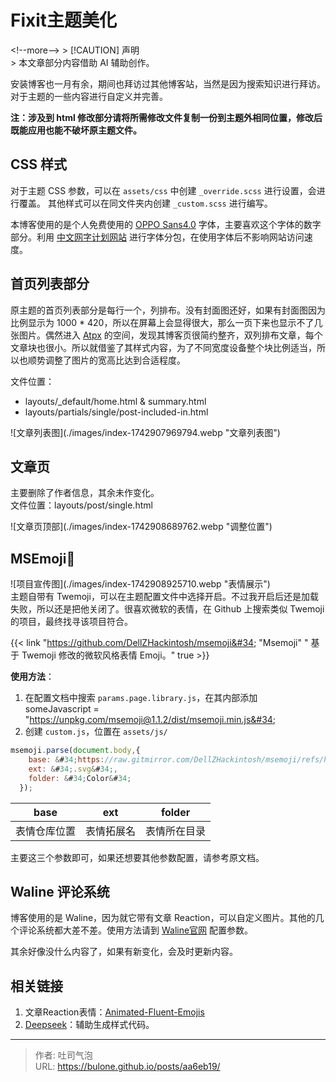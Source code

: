 # Fixit主题美化


&lt;!--more--&gt;
&gt; [!CAUTION] 声明  
&gt; 本文章部分内容借助 AI 辅助创作。

安装博客也一月有余，期间也拜访过其他博客站，当然是因为搜索知识进行拜访。对于主题的一些内容进行自定义并完善。

**注：涉及到 html 修改部分请将所需修改文件复制一份到主题外相同位置，修改后既能应用也能不破坏原主题文件。**

## CSS 样式
对于主题 CSS 参数，可以在 `assets/css` 中创建 `_override.scss` 进行设置，会进行覆盖。  其他样式可以在同文件夹内创建 `_custom.scss` 进行编写。  

本博客使用的是个人免费使用的 [OPPO Sans4.0](https://www.coloros.com/article/A00000074/) 字体，主要喜欢这个字体的数字部分。利用 [中文网字计划网站](https://chinese-font.netlify.app/zh-cn/) 进行字体分包，在使用字体后不影响网站访问速度。
## 首页列表部分

原主题的首页列表部分是每行一个，列排布。没有封面图还好，如果有封面图因为比例显示为 1000 * 420，所以在屏幕上会显得很大，那么一页下来也显示不了几张图片。偶然进入 [Atpx](https://atpx.com/blog/) 的空间，发现其博客页很简约整齐，双列排布文章，每个文章块也很小。所以就借鉴了其样式内容，为了不同宽度设备整个块比例适当，所以也顺势调整了图片的宽高比达到合适程度。  

文件位置：
- layouts/\_default/home.html &amp; summary.html 
- layouts/partials/single/post-included-in.html

![文章列表图](./images/index-1742907969794.webp  &#34;文章列表图&#34;)
## 文章页
主要删除了作者信息，其余未作变化。  
文件位置：layouts/post/single.html

![文章页顶部](./images/index-1742908689762.webp &#34;调整位置&#34;)

## MSEmoji🎉

![项目宣传图](./images/index-1742908925710.webp  &#34;表情展示&#34;)  
主题自带有 Twemoji，可以在主题配置文件中选择开启。不过我开启后还是加载失败，所以还是把他关闭了。很喜欢微软的表情，在 Github 上搜索类似 Twemoji 的项目，最终找寻该项目符合。  

{{&lt; link &#34;https://github.com/DellZHackintosh/msemoji&#34;  &#34;Msemoji&#34; &#34; 基于 Twemoji 修改的微软风格表情 Emoji。&#34;   true &gt;}}

**使用方法**：
1. 在配置文档中搜索 `params.page.library.js`，在其内部添加  
   someJavascript = &#34;https://unpkg.com/msemoji@1.1.2/dist/msemoji.min.js&#34;
2. 创建 `custom.js`，位置在 `assets/js/`
```js
msemoji.parse(document.body,{
    base: &#34;https://raw.gitmirror.com/DellZHackintosh/msemoji/refs/heads/main/src/&#34;,
    ext: &#34;.svg&#34;, 
    folder: &#34;Color&#34;
  });
```

| base   | ext   | folder |
| ------ | ----- | ------ |
| 表情仓库位置 | 表情拓展名 | 表情所在目录 |  

主要这三个参数即可，如果还想要其他参数配置，请参考原文档。

## Waline 评论系统
博客使用的是 Waline，因为就它带有文章 Reaction，可以自定义图片。其他的几个评论系统都大差不差。使用方法请到 [Waline官网](https://waline.js.org/) 配置参数。

其余好像没什么内容了，如果有新变化，会及时更新内容。

## 相关链接

1. 文章Reaction表情：[Animated-Fluent-Emojis](https://github.com/Tarikul-Islam-Anik/Animated-Fluent-Emojis)
2. [Deepseek](https://www.deepseek.com)：辅助生成样式代码。

---

> 作者: 吐司气泡  
> URL: https://bulone.github.io/posts/aa6eb19/  


